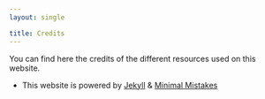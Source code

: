 ```yaml
---
layout: single

title: Credits
---
```


You can find here the credits of the different resources used on this website.

- This website is powered by [Jekyll](https://jekyllrb.com) & [Minimal Mistakes](https://mademistakes.com/work/minimal-mistakes-jekyll-theme/)